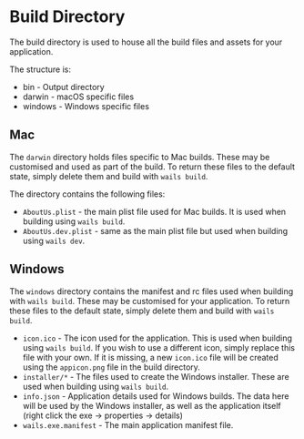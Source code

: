 # Build Directory

The build directory is used to house all the build files and assets for your application. 

The structure is:

* bin - Output directory
* darwin - macOS specific files
* windows - Windows specific files

## Mac

The `darwin` directory holds files specific to Mac builds.
These may be customised and used as part of the build. To return these files to the default state, simply delete them
and
build with `wails build`.

The directory contains the following files:

- `AboutUs.plist` - the main plist file used for Mac builds. It is used when building using `wails build`.
- `AboutUs.dev.plist` - same as the main plist file but used when building using `wails dev`.

## Windows

The `windows` directory contains the manifest and rc files used when building with `wails build`.
These may be customised for your application. To return these files to the default state, simply delete them and
build with `wails build`.

- `icon.ico` - The icon used for the application. This is used when building using `wails build`. If you wish to
  use a different icon, simply replace this file with your own. If it is missing, a new `icon.ico` file
  will be created using the `appicon.png` file in the build directory.
- `installer/*` - The files used to create the Windows installer. These are used when building using `wails build`.
- `info.json` - Application details used for Windows builds. The data here will be used by the Windows installer,
  as well as the application itself (right click the exe -> properties -> details)
- `wails.exe.manifest` - The main application manifest file.
